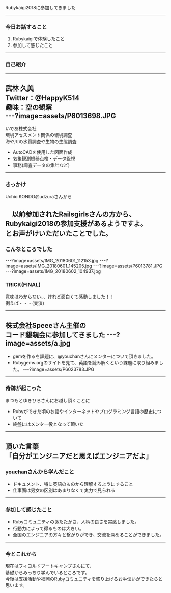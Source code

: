 Rubykaigi2018に参加してきました

---
### 今日お話すること
1. Rubykaigiで体験したこと
1. 参加して感じたこと
---
### 自己紹介
---
武林 久美<br>
Twitter：@HappyK514<br>
趣味：空の観察<br>
---?image=assets/P6013698.JPG
---
いであ株式会社<br>
環境アセスメント関係の環境調査<br>
海や川の水質調査や生物の生態調査<br>
- AutoCADを使用した図面作成
- 気象観測機器点検・データ監視
- 事務(調査データの集計など)
---
### きっかけ
Uchio KONDO@udzuraさんから

　以前参加されたRailsgirlsさんの方から、<br>Rubykaigi2018の参加支援があるようですよ。<br>とお声がけいただいたことでした。
---
### こんなところでした
---?image=assets/IMG_20180601_112153.jpg
---?image=assets/IMG_20180601_145205.jpg
---?image=assets/P6013781.JPG
---?image=assets/IMG_20180602_104937.jpg
### TRICK(FINAL)

意味はわからない、、けれど面白くて感動しました！！<br>
例えば・・・(実演)

---
株式会社Speeeさん主催の<br>コード懇親会に参加してきました
---?image=assets/a.jpg
---
- gemを作るを課題に、@youchanさんにメンターについて頂きました。
- Rubygems.orgのサイトを見て、英語を読み解くという課題に取り組みました。
---?image=assets/P6023783.JPG
---
### 奇跡が起こった

まつもとゆきひろさんにお越し頂くことに

- Rubyができた頃のお話やインターネットやプログラミング言語の歴史について
- 終盤にはメンター役となって頂いた
---
頂いた言葉<br>
「自分がエンジニアだと思えばエンジニアだよ」
---
### youchanさんから学んだこと

- ドキュメント、特に英語のものから理解するようにすること
- 仕事面は男女の区別はあまりなくて実力で見られる
---
### 参加して感じたこと
- Rubyコミュニティのあたたかさ、人柄の良さを実感しました。
- 行動力によって得るものは大きい。
- 全国のエンジニアの方々と繋がりができ、交流を深めることができました。
---
### 今とこれから
現在はフィヨルドブートキャンプさんにて、<br>基礎からみっちり学んでいるところです。<br>
今後は支援活動や福岡のRubyコミュニティを盛り上げるお手伝いができたらと思います。
